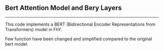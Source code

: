 ## Bert Attention Model and Bery Layers
---
This code implements a BERT (Bidirectional Encoder Representations from Transformers) model in FhY.

Few function have been changed and simplified compared to the original bert model.